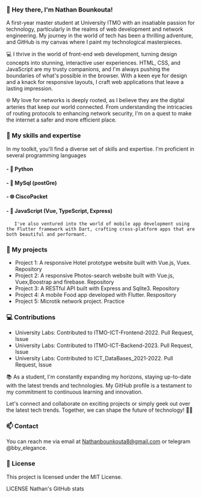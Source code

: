 ### 👋 Hey there, I'm Nathan Bounkouta! 
A first-year master student at University ITMO with an insatiable passion for technology, particularly in the realms of web development and network engineering. My journey in the world of tech has been a thrilling adventure, and GitHub is my canvas where I paint my technological masterpieces.

💻 I thrive in the world of front-end web development, turning design concepts into stunning, interactive user experiences. HTML, CSS, and JavaScript are my trusty companions, and I'm always pushing the boundaries of what's possible in the browser. With a keen eye for design and a knack for responsive layouts, I craft web applications that leave a lasting impression.

🌐 My love for networks is deeply rooted, as I believe they are the digital arteries that keep our world connected. From understanding the intricacies of routing protocols to enhancing network security, I'm on a quest to make the internet a safer and more efficient place.

### 🚀 My skills and expertise
In my toolkit, you'll find a diverse set of skills and expertise. I'm proficient in several programming languages
#### - 🐍 Python
#### - 📑 MySql (postGre)
#### - 🌐 CiscoPacket
#### - 🌟 JavaScript (Vue, TypeScript, Express)
       I've also ventured into the world of mobile app development using the Flutter framework with Dart, crafting cross-platform apps that are both beautiful and performant.
       
### 🚀 My projects
- Project 1: A responsive Hotel prototype website built with Vue.js, Vuex. Repository
- Project 2: A responsive Photos-search website built with Vue.js, Vuex,Boostrap and firebase. Repository
- Project 3: A RESTful API built with Express and Sqlite3. Repository
- Project 4: A mobile Food app developed with Flutter. Respository
- Project 5: Microtik network project. Practice

### 💻 Contributions
- University Labs: Contributed to ITMO-ICT-Frontend-2022. Pull Request, Issue
- University Labs: Contributed to ITMO-ICT-Backend-2023. Pull Request, Issue
- University Labs: Contributed to ICT_DataBases_2021-2022. Pull Request, Issue

📚 As a student, I'm constantly expanding my horizons, staying up-to-date with the latest trends and technologies. My GitHub profile is a testament to my commitment to continuous learning and innovation.

Let's connect and collaborate on exciting projects or simply geek out over the latest tech trends. Together, we can shape the future of technology! 🚀✨

### 📫 Contact
You can reach me via email at Nathanbounkouta8@gmail.com or telegram @bby_elegance.

### 📝 License
This project is licensed under the MIT License.

LICENSE
Nathan's GitHub stats
